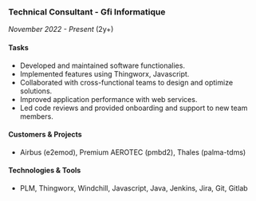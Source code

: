### Technical Consultant - Gfi Informatique
*November 2022 - Present* (2y+)

#### Tasks

- Developed and maintained software functionalies.
- Implemented features using Thingworx, Javascript.
- Collaborated with cross-functional teams to design and optimize solutions.
- Improved application performance with web services.
- Led code reviews and provided onboarding and support to new team members.

#### Customers & Projects
- Airbus (e2emod), Premium AEROTEC (pmbd2), Thales (palma-tdms)
  
#### Technologies & Tools
- PLM, Thingworx, Windchill, Javascript, Java, Jenkins, Jira, Git, Gitlab
